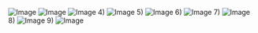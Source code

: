 ![Image](https://github.com/user-attachments/assets/d8f6078a-1a8b-469f-99f0-ccf754d2fe12)
![Image](https://github.com/user-attachments/assets/9594b010-7887-4dea-b8c8-647a8218a179)
![Image](https://github.com/user-attachments/assets/38732b3e-b381-4916-aadf-59f6a293c44b)
4)
![Image](https://github.com/user-attachments/assets/964af4d6-7de3-4ada-9a02-cf11d6399a94)
5)
![Image](https://github.com/user-attachments/assets/db497e81-55bd-4585-8b15-239c810d70ac)
6)
![Image](https://github.com/user-attachments/assets/a60b836b-46fd-4ade-bd9b-99881e28bc64)
7)
![Image](https://github.com/user-attachments/assets/60d5a666-e735-4630-8e48-e96200985ad7)
8)
![Image](https://github.com/user-attachments/assets/aabe6513-bd92-441e-9a7d-776942a9933f)
9)
![Image](https://github.com/user-attachments/assets/c50246ae-a5e7-46df-848b-44f51545621a)

